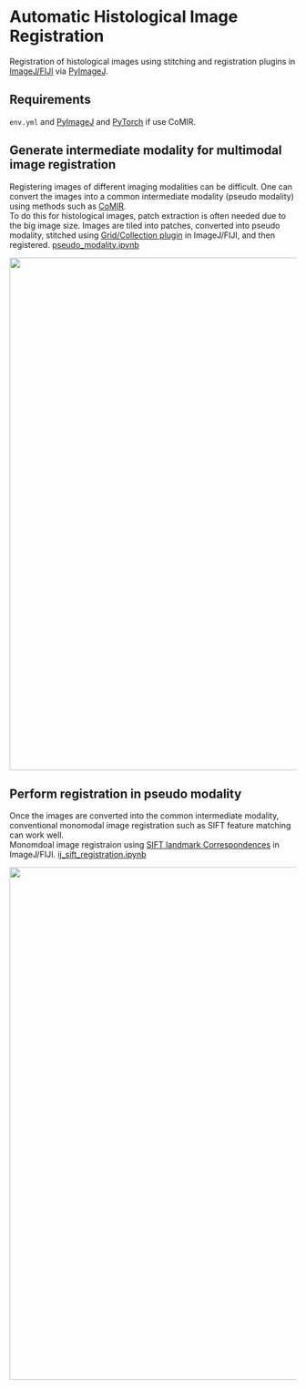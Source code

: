 # Automatic Histological Image Registration
Registration of histological images using stitching and registration plugins in [ImageJ/FIJI](https://imagej.net/software/fiji/) via [PyImageJ](https://github.com/imagej/pyimagej).

## Requirements
`env.yml` and [PyImageJ](https://github.com/imagej/pyimagej) and [PyTorch](https://pytorch.org/) if use CoMIR.

## Generate intermediate modality for multimodal image registration
Registering images of different imaging modalities can be difficult. One can convert the images into a common intermediate modality (pseudo modality) using methods such as [CoMIR](https://github.com/MIDA-group/CoMIR).  
To do this for histological images, patch extraction is often needed due to the big image size. Images are tiled into patches, converted into pseudo modality, stitched using [Grid/Collection plugin](https://imagej.net/plugins/grid-collection-stitching) in ImageJ/FIJI, and then registered. [pseudo_modality.ipynb](pseudo_modality.ipynb)
<div align="center">
  <img src="figures/stitching.png" width="900px" />
</div>

## Perform registration in pseudo modality
Once the images are converted into the common intermediate modality, conventional monomodal image registration such as SIFT feature matching can work well.  
Monomdoal image registraion using [SIFT landmark Correspondences](https://imagej.net/plugins/feature-extraction) in ImageJ/FIJI. [ij_sift_registration.ipynb](ij_sift_registration.ipynb)
<div align="center">
  <img src="figures/registration.png" width="900px" />
</div>
